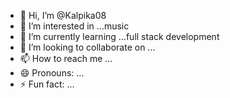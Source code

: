 - 👋 Hi, I’m @Kalpika08
- 👀 I’m interested in ...music
- 🌱 I’m currently learning ...full stack development
- 💞️ I’m looking to collaborate on ...
- 📫 How to reach me ...
- 😄 Pronouns: ...
- ⚡ Fun fact: ...

<!---
Kalpika08/Kalpika08 is a ✨ special ✨ repository because its `README.md` (this file) appears on your GitHub profile.
You can click the Preview link to take a look at your changes.
--->
